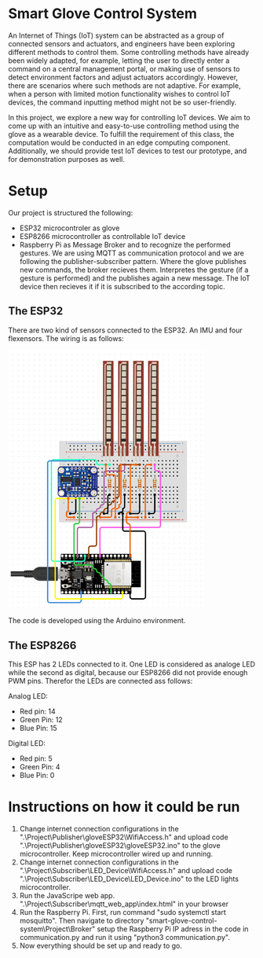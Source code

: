 # Smart Glove Control System

An Internet of Things (IoT) system can be abstracted as a group of connected sensors and actuators, and engineers have been exploring different methods to control them. Some controlling methods have already been widely adapted, for example, letting the user to directly enter a command on a central management portal, or making use of sensors to detect environment factors and adjust actuators accordingly. However, there are scenarios where such methods are not adaptive. For example, when a person with limited motion functionality wishes to control IoT devices, the command inputting method might not be so user-friendly.

In this project, we explore a new way for controlling IoT devices. We aim to come up with an intuitive and easy-to-use controlling method using the glove as a wearable device. To fulfill the requirement of this class, the computation would be conducted in an edge computing component.
Additionally, we should provide test IoT devices to test our prototype, and for demonstration purposes as well.

# Setup
Our project is structured the following:  
- ESP32 microcontroler as glove
- ESP8266 microcontroller as controllable IoT device
- Raspberry Pi as Message Broker and to recognize the performed gestures.
We are using MQTT as communication protocol and we are following the publisher-subscriber pattern. Where the glove publishes new commands, the broker recieves them. Interpretes the gesture (if a gesture is performed) and the publishes again a new message. The IoT device then recieves it if it is subscribed to the according topic.

## The ESP32
There are two kind of sensors connected to the ESP32. An IMU and four flexensors.
The wiring is as follows:

<img src="./Reports and Documents/Glove-circuit.png" width="400px">

The code is developed using the Arduino environment.

## The ESP8266
This ESP has 2 LEDs connected to it. One LED is considered as analoge LED while the second as digital, because our ESP8266 did not provide enough PWM pins. Therefor the LEDs are connected ass follows:

Analog LED:
- Red pin: 14
- Green Pin: 12
- Blue Pin: 15

Digital LED:
- Red pin: 5
- Green Pin: 4
- Blue Pin: 0


# Instructions on how it could be run
1. Change internet connection configurations in the ".\Project\Publisher\gloveESP32\WifiAccess.h" and upload code ".\Project\Publisher\gloveESP32\gloveESP32.ino" to the glove microcontroller. Keep microcontroller wired up and running.
2. Change internet connection configurations in the ".\Project\Subscriber\LED_Device\WifiAccess.h" and upload code ".\Project\Subscriber\LED_Device\LED_Device.ino" to the LED lights microcontroller.
3. Run the JavaScripe web app. ".\Project\Subscriber\mqtt_web_app\index.html" in your browser
4. Run the Raspberry Pi. First, run command "sudo systemctl start mosquitto". Then navigate to directory "smart-glove-control-system\Project\Broker" setup the Raspberry Pi IP adress in the code in communication.py and run it using "python3 communication.py".
5. Now everything should be set up and ready to go.

